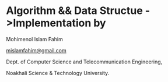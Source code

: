 # Algorithm && Data Structue ->Implementation by
Mohimenol Islam Fahim

mislamfahim@gmail.com

Dept. of Computer Science and Telecommunication Engineering,

Noakhali Science & Technology University.

